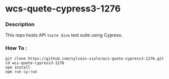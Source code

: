 # wcs-quete-cypress3-1276

### Description
This repo hosts API `taste dive` test suite using Cypress.

### How To :

```
git clone https://github.com/sylvain-viole/wcs-quete-cypress3-1276.git
cd wcs-quete-cypress3-1276
npm install
npm run cy:run
```
